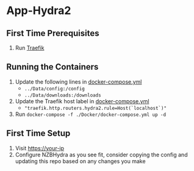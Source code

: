 # App-Hydra2

## First Time Prerequisites

1. Run [Traefik](https://github.com/mattlombana/App-Traefik)

## Running the Containers

1. Update the following lines in [docker-compose.yml](./Docker/docker-compose.yml)
    * `../Data/config:/config`
    * `../Data/downloads:/downloads`
2. Update the Traefik host label in [docker-compose.yml](./Docker/docker-compose.yml)
    * ``"traefik.http.routers.hydra2.rule=Host(`localhost`)"``
3. Run `docker-compose -f ./Docker/docker-compose.yml up -d`

## First Time Setup

1. Visit <https://your-ip>
2. Configure NZBHydra as you see fit, consider copying the config and updating
   this repo based on any changes you make
